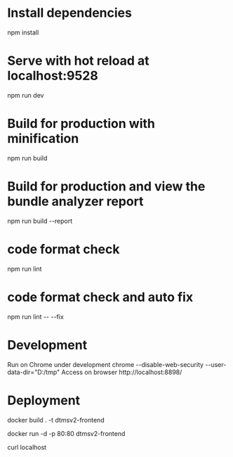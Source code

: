 # Install dependencies
npm install

# Serve with hot reload at localhost:9528
npm run dev

# Build for production with minification
npm run build

# Build for production and view the bundle analyzer report
npm run build --report

# code format check
npm run lint

# code format check and auto fix
npm run lint -- --fix

# Development 
Run on Chrome under development
  chrome --disable-web-security --user-data-dir="D:/tmp"
Access on browser
  http://localhost:8898/

# Deployment
docker build . -t dtmsv2-frontend

docker run -d -p 80:80 dtmsv2-frontend

curl localhost
